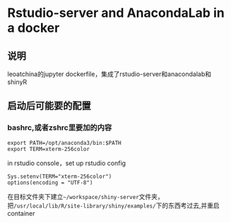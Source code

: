 # Rstudio-server and AnacondaLab in a docker
## 说明
leoatchina的jupyter dockerfile，集成了rstudio-server和anacondalab和shinyR
## 启动后可能要的配置 
### bashrc,或者zshrc里要加的内容
```
export PATH=/opt/anaconda3/bin:$PATH
export TERM=xterm-256color
```
in rstudio console，set up rstudio config
```
Sys.setenv(TERM="xterm-256color")
options(encoding = "UTF-8")
```

在目标文件夹下建立`~/workspace/shiny-server`文件夹，把`/usr/local/lib/R/site-library/shiny/examples/`下的东西考过去,并重启container

